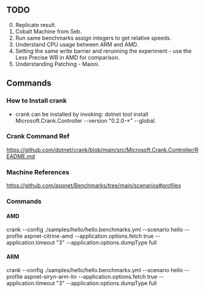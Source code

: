 ## TODO

0. Replicate result.
1. Cobalt Machine from Seb.
2. Run same benchmarks assign integers to get relative speeds.
3. Understand CPU usage between ARM and AMD.
4. Setting the same write barrier and rerunning the experiment - use the Less Precise WB in AMD for comparison.
5. Understanding Patching - Maoni.


## Commands

### How to Install crank

- crank can be installed by invoking: dotnet tool install Microsoft.Crank.Controller --version "0.2.0-*" --global.

### Crank Command Ref 

https://github.com/dotnet/crank/blob/main/src/Microsoft.Crank.Controller/README.md

### Machine References

https://github.com/aspnet/Benchmarks/tree/main/scenarios#profiles

### Commands 

#### AMD 

crank --config ./samples/hello/hello.benchmarks.yml --scenario hello --profile aspnet-citrine-amd --application.options.fetch true --application.timeout "3"  --application.options.dumpType full

#### ARM

crank --config ./samples/hello/hello.benchmarks.yml --scenario hello --profile aspnet-siryn-arm-lin --application.options.fetch true --application.timeout "3"  --application.options.dumpType full

